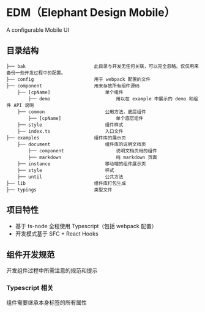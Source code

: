 # EDM（Elephant Design Mobile）

A configurable Mobile UI

## 目录结构

```
├── bak                         此目录与开发无任何关联，可以完全忽略。仅仅用来备份一些开发过程中的配置。
├── config                      用于 webpack 配置的文件
├── component                   用来存放所有组件源码
    ├── [cpName]                    单个组件
        ├── demo                        用以在 example 中展示的 demo 和组件 API 说明
    ├── common                      公用方法，底层组件
        ├── [cpName]                    单个底层组件
    ├── style                       组件样式
    ├── index.ts                    入口文件
├── examples                    组件库的展示页
    ├── document                    组件库的说明文档页
        ├── component                   说明文档页用的组件
        ├── markdown                    纯 markdown 页面
    ├── instance                    移动端的组件展示页
    ├── style                       样式
    ├── until                       公共方法
├── lib                         组件库打包生成
├── typings                     类型文件
```

## 项目特性

- 基于 ts-node 全程使用 Typescript（包括 webpack 配置）
- 开发模式基于 SFC + React Hooks

## 组件开发规范

开发组件过程中所需注意的规范和提示

### Typescript 相关

组件需要继承本身标签的所有属性
